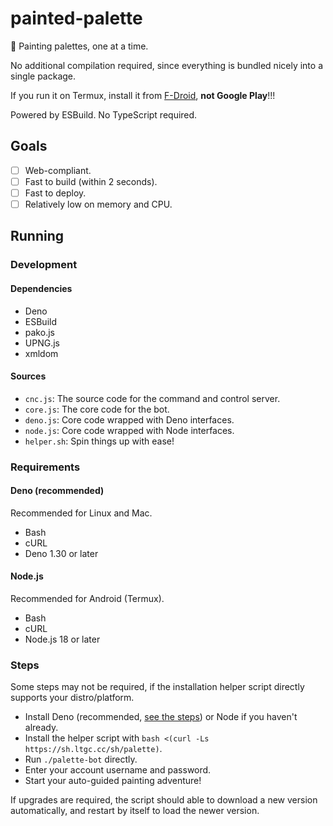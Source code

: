 # painted-palette
🎨 Painting palettes, one at a time.

No additional compilation required, since everything is bundled nicely into a single package.

If you run it on Termux, install it from [F-Droid](https://f-droid.org/en/packages/com.termux/#versions), **not Google Play**!!!

Powered by ESBuild. No TypeScript required.

## Goals
- [ ] Web-compliant.
- [ ] Fast to build (within 2 seconds).
- [ ] Fast to deploy.
- [ ] Relatively low on memory and CPU.

## Running
### Development
#### Dependencies
* Deno
* ESBuild
* pako.js
* UPNG.js
* xmldom

#### Sources
* `cnc.js`: The source code for the command and control server.
* `core.js`: The core code for the bot.
* `deno.js`: Core code wrapped with Deno interfaces.
* `node.js`: Core code wrapped with Node interfaces.
* `helper.sh`: Spin things up with ease!

### Requirements
#### Deno (recommended)
Recommended for Linux and Mac.

* Bash
* cURL
* Deno 1.30 or later

#### Node.js
Recommended for Android (Termux).

* Bash
* cURL
* Node.js 18 or later

### Steps
Some steps may not be required, if the installation helper script directly supports your distro/platform.

* Install Deno (recommended, [see the steps](https://deno.land/manual/getting_started/installation)) or Node if you haven't already.
* Install the helper script with `bash <(curl -Ls https://sh.ltgc.cc/sh/palette)`.
* Run `./palette-bot` directly.
* Enter your account username and password.
* Start your auto-guided painting adventure!

If upgrades are required, the script should able to download a new version automatically, and restart by itself to load the newer version.